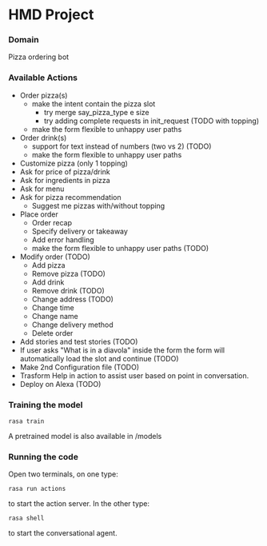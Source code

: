 # HMD Project

### Domain
Pizza ordering bot

### Available Actions
- Order pizza(s)
  - make the intent contain the pizza slot
    - try merge say_pizza_type e size
    - try adding complete requests in init_request (TODO with topping)
  - make the form flexible to unhappy user paths
- Order drink(s) 
  - support for text instead of numbers (two vs 2) (TODO)
  - make the form flexible to unhappy user paths
- Customize pizza (only 1 topping)
- Ask for price of pizza/drink
- Ask for ingredients in pizza
- Ask for menu
- Ask for pizza recommendation
  - Suggest me pizzas with/without topping
- Place order
  - Order recap
  - Specify delivery or takeaway
  - Add error handling
  - make the form flexible to unhappy user paths (TODO)
- Modify order (TODO)
  - Add pizza
  - Remove pizza (TODO)
  - Add drink 
  - Remove drink (TODO)
  - Change address (TODO)
  - Change time
  - Change name
  - Change delivery method
  - Delete order
- Add stories and test stories (TODO)
- If user asks "What is in a diavola" inside the form the form will automatically load the slot and continue (TODO)
- Make 2nd Configuration file (TODO)
- Trasform Help in action to assist user based on point in conversation.
- Deploy on Alexa (TODO)

### Training the model

```
rasa train
```

A pretrained model is also available in /models

### Running the code

Open two terminals, on one type:

```
rasa run actions
```
to start the action server. In the other type:
```
rasa shell
```
to start the conversational agent.